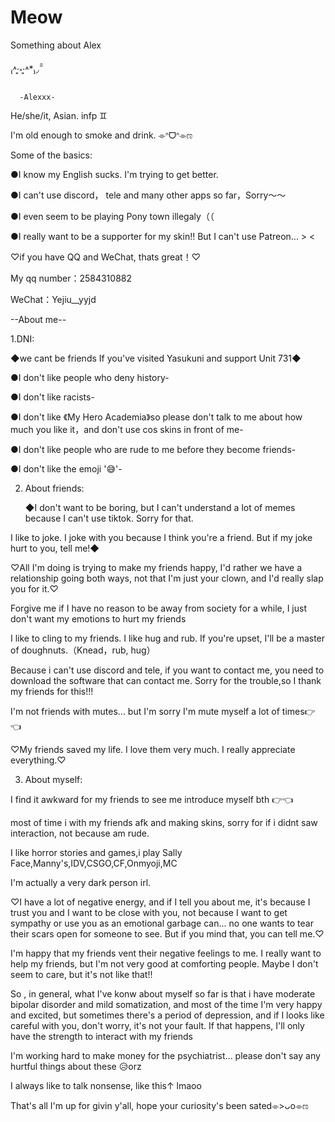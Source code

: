 # Meow
Something about Alex

 ₍˄·͈༝·͈˄*₎◞ ̑̑  

      -Alexxx-
He/she/it, Asian. infp ♊

I'm old enough to smoke and drink. ⌯ᐢᗜᐢ⌯ಣ

Some of the basics:

●I know my English sucks. I'm trying to get better.

●I can't use discord， tele and many other apps so far，Sorry～～

●I even seem to be playing Pony town illegaly（（

●I really want to be a supporter for my skin!! But I can't use Patreon... > <

♡if you have QQ and WeChat, thats great！♡

My qq number：2584310882

WeChat：Yejiu__yyjd

--About me--

1.DNI:

◆we cant be friends If you've visited Yasukuni and support Unit 731◆

●I don't like people who deny history-

●I don't like racists-

●I don't like 《My Hero Academia》so please don't talk to me about how much you like it，and don't use cos skins in front of me-

●I don't like people who are rude to me before they become friends-

●I don't like the emoji '😅'-


2. About friends:

   ◆I don't want to be boring, but I can't understand a lot of memes because I can't use tiktok. Sorry for that.

I like to joke. I joke with you because I think you're a friend. But if my joke hurt to you, tell me!◆

♡All I'm doing is trying to make my friends happy, I'd rather we have a relationship going both ways, not that I'm just your clown, and I'd really slap you for it.♡

Forgive me if I have no reason to be away from society for a while, I just don't want my emotions to hurt my friends

I like to cling to my friends. I like hug and rub. If you're upset, I'll be a master of doughnuts.（Knead，rub, hug）

Because i can't use discord and tele, if you want to contact me, you need to download the software that can contact me. Sorry for the trouble,so I thank my friends for this!!!

I'm not friends with mutes... but I'm sorry I'm mute myself a lot of times👉👈

♡My friends saved my life. I love them very much. I really appreciate everything.♡


3. About myself:

 I find it awkward for my friends to see me introduce myself bth 👉👈

most of time i with my friends afk and making skins, sorry for if i didnt saw interaction, not because am rude.

I like horror stories and games,i play Sally Face,Manny's,IDV,CSGO,CF,Onmyoji,MC


I'm actually a very dark person irl.

♡I have a lot of negative energy, and if I tell you about me, it's because I trust you and I want to be close with  you, not because I want to get sympathy or use you as an emotional garbage can... no one wants to tear their scars open for someone to see. But if you mind that, you can tell me.♡

I'm happy that my friends vent their negative feelings to me. I really want to help my friends, but I'm not very good at comforting people. Maybe I don't seem to care, but it's not like that!!

So , in general, what I've konw about myself so far is that i have moderate bipolar disorder and mild somatization, and most of the time I'm very happy and excited, but sometimes there's a period of depression, and if I looks like careful with you, don't worry, it's not your fault. If that happens, I'll only have the strength to interact with my friends

I'm working hard to make money for the psychiatrist... please don't say any hurtful things about these 😥orz

I always like to talk nonsense, like this↑ lmaoo

That's all I'm up for givin y'all, hope your curiosity's been sated⌯>ᴗo⌯ಣ



